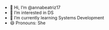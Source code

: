 - 👋 Hi, I’m @annabeatriz17
- 👀 I’m interested in DS
- 🌱 I’m currently learning Systems Development
- 😄 Pronouns: She

<!---
annabeatriz17/annabeatriz17 is a ✨ special ✨ repository because its `README.md` (this file) appears on your GitHub profile.
You can click the Preview link to take a look at your changes.
--->

